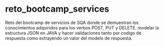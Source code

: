 # reto_bootcamp_services
Reto del bootcamp de servicios de SQA donde se demuestran los conocimientos adquiridos para los verbos POST, PUT y DELETE. modelar la estructura JSON en JAVA
y hacer validaciones tanto por codigo de respuesta como extrayendo un valor del modelo de respuesta.
